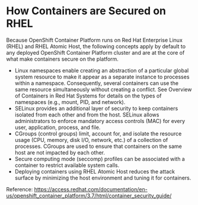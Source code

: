 # How Containers are Secured on RHEL

Because OpenShift Container Platform runs on Red Hat Enterprise Linux (RHEL) and RHEL Atomic Host, the following concepts apply by default to any deployed OpenShift Container Platform cluster and are at the core of what make containers secure on the platform.

* Linux namespaces enable creating an abstraction of a particular global system resource to make it appear as a separate instance to processes within a namespace. Consequently, several containers can use the same resource simultaneously without creating a conflict. See Overview of Containers in Red Hat Systems for details on the types of namespaces (e.g., mount, PID, and network).
* SELinux provides an additional layer of security to keep containers isolated from each other and from the host. SELinux allows administrators to enforce mandatory access controls (MAC) for every user, application, process, and file.
* CGroups (control groups) limit, account for, and isolate the resource usage (CPU, memory, disk I/O, network, etc.) of a collection of processes. CGroups are used to ensure that containers on the same host are not impacted by each other.
* Secure computing mode (seccomp) profiles can be associated with a container to restrict available system calls.
* Deploying containers using RHEL Atomic Host reduces the attack surface by minimizing the host environment and tuning it for containers. 

Reference: https://access.redhat.com/documentation/en-us/openshift_container_platform/3.7/html/container_security_guide/

